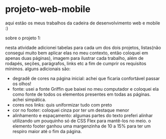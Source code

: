 # projeto-web-mobile
aqui estão os meus trabalhos da cadeira de desenvolvimento web e mobile :)

sobre o projeto 1:

nesta atividade adicionei tabelas para cada um dos dois projetos, listas(não consegui muito bem aplicar elas no meu contexto, então coloquei em apenas duas páginas), imagem para ilustrar cada trabalho, além de rodapés, seções, parágrafos, links etc a fim de cumprir os requisitos mínimos. 
alguns adicionais são:
- degradê de cores na página inicial: achei que ficaria confortável passar os olhos!
- fonte: usei a fonte Griffin que baixei no meu computador e coloquei ela como fonte de todos os elementos presentes em todas as páginas. achei simpática.
- cores nos links: quis uniformizar tudo com preto
- cor no footer: coloquei cinza por ter um destaque menor
- alinhamento e espaçamento: algumas partes do texto preferi alinhar utilizando um pouquinho só de CSS Flex para mantê-los no meio. o elemento footer ganhou uma margenzinha de 10 a 15% para ter um respiro maior até o fim da página. 

